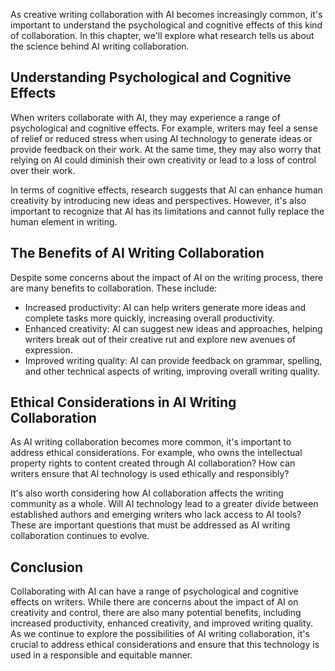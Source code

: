 
As creative writing collaboration with AI becomes increasingly common, it's important to understand the psychological and cognitive effects of this kind of collaboration. In this chapter, we'll explore what research tells us about the science behind AI writing collaboration.

Understanding Psychological and Cognitive Effects
-------------------------------------------------

When writers collaborate with AI, they may experience a range of psychological and cognitive effects. For example, writers may feel a sense of relief or reduced stress when using AI technology to generate ideas or provide feedback on their work. At the same time, they may also worry that relying on AI could diminish their own creativity or lead to a loss of control over their work.

In terms of cognitive effects, research suggests that AI can enhance human creativity by introducing new ideas and perspectives. However, it's also important to recognize that AI has its limitations and cannot fully replace the human element in writing.

The Benefits of AI Writing Collaboration
----------------------------------------

Despite some concerns about the impact of AI on the writing process, there are many benefits to collaboration. These include:

* Increased productivity: AI can help writers generate more ideas and complete tasks more quickly, increasing overall productivity.
* Enhanced creativity: AI can suggest new ideas and approaches, helping writers break out of their creative rut and explore new avenues of expression.
* Improved writing quality: AI can provide feedback on grammar, spelling, and other technical aspects of writing, improving overall writing quality.

Ethical Considerations in AI Writing Collaboration
--------------------------------------------------

As AI writing collaboration becomes more common, it's important to address ethical considerations. For example, who owns the intellectual property rights to content created through AI collaboration? How can writers ensure that AI technology is used ethically and responsibly?

It's also worth considering how AI collaboration affects the writing community as a whole. Will AI technology lead to a greater divide between established authors and emerging writers who lack access to AI tools? These are important questions that must be addressed as AI writing collaboration continues to evolve.

Conclusion
----------

Collaborating with AI can have a range of psychological and cognitive effects on writers. While there are concerns about the impact of AI on creativity and control, there are also many potential benefits, including increased productivity, enhanced creativity, and improved writing quality. As we continue to explore the possibilities of AI writing collaboration, it's crucial to address ethical considerations and ensure that this technology is used in a responsible and equitable manner.
